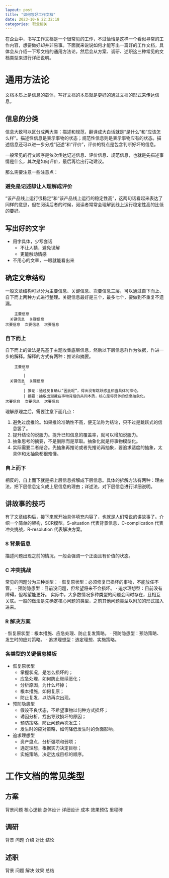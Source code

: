 ```yaml
---
layout: post
title: "如何写好工作文档"
date: 2023-10-6 22:32:18
categories: 职业相关
---
```


在企业中，书写工作文档是一个很常见的工作，不过恰恰是这样一个看似寻常的工作内容，想要做好却并非易事。下面就来说说如何才能写出一篇好的工作文档，具体会从介绍一下写文档的通用方法论，然后会从方案、调研、述职这三种常见的文档类型来进行详细说明。

# 通用方法论
文档本质上是信息的载体，写好文档的本质就是更好的通过文档的形式来传达信息。
## 信息的分类
信息大致可以区分成两大类：描述和规范，翻译成大白话就是“是什么”和“应该怎么样”。描述性信息是表示事物的状态；规范性信息则是表示事物应有的状态。描述信息还可以进一步分成“记述”和“评价”，评价的特点是包含判断好坏的信息。

一般常见的行文顺序是依次传达记述信息、评价信息、规范信息，也就是先描述事情是什么，其次是如何评价，最后再给出行动建议。

那么需要注意一些注意点：
### 避免是记述却让人理解成评价
“该产品线上运行很稳定”和“该产品线上运行的稳定性高”，这两句话看起来表达了同样的意思，但在阅读后者的时候，阅读者常常会理解到线上运行稳定性高的比低的要好。
### 

## 写出好的文字
- 用字具体，少写套话
  - 不让人猜，避免误解
  - 更能触动情感
- 不用心的文章，一眼就能看出来

## 确定文章结构
一般文章结构可以分为主要信息、关键信息、次要信息三层，可以通过自下而上、自下而上两种方式进行整理。关键信息最好是三个，最多七个，要做到不重复不遗漏。
```
    主要信息
  关键信息  关键信息
次要信息  次要信息  次要信息
```
### 自下而上
自下而上的做法是先基于主题收集底层信息，然后以下层信息群作为依据，作进一步的解释。解释的方式有两种：推论和摘要。
```
    主要信息
        ^
        | 
  关键信息  关键信息
        ^
        | 推论：通过反复确认“因此呢”，得出没有跳跃感且相当具体的推论。
        | 摘要：抽取出潜藏在事物背后的共同本质，核心是将具体的信息抽象化。
次要信息  次要信息  次要信息
```
理解原理之后，需要注意下面几点：
1. 避免过度推论。如果推论准确性不高，便无法称为结论，只不过是跳跃式的信息罢了。
2. 提升结论的说服力。提升已知信息的覆盖率，就可以增加说服力。
3. 抽象思考的摘要，不是删除而是萃取。抽象化就是将事物模型化。
4. 实际需要二者结合。先抽象再推论或者先推论再抽象，要追求适度的抽象，太具体和太抽象都很难懂。

### 自上而下
相反的，自上而下就是把上层信息拆解成下层信息。具体的拆解方法有两种：理由法，把下层信息定义成上层信息的理由；详述法，对下层信息进行详细说明。

## 讲故事的技巧
有了文章结构后，接下来就开始具体填充内容了，也就是人们常说的讲故事了。介绍一个简单的架构，SCR模型。S-situation 代表背景信息，C-complication 代表冲突挑战，R-resolution 代表解决方案。

### S 背景信息
描述问题出现之前的情况，一般会强调一个正面且有价值的状态。

### C 冲突挑战
常见的问题分为三种类型：
· 恢复原状型：必须修复已损坏的事物，不能放任不管。
· 预防隐患型：目前没问题，但希望将来不会损坏。
· 追求理想型：目前没有障碍，但希望能更好。
实际中，大多数情况多种类型的问题会同时存在，且相互关联。一般的做法是先确定核心问题的类型，之前其他问题类型以附加的形式加入进来。

### R 解决方案
· 恢复原状型：根本措施、应急处理、防止复发策略。
· 预防隐患型：预防策略、发生时的应对策略。
· 追求理想型：选定理想、实施策略。

### 各类型的关键信息模板
- 恢复原状型
  - 掌握状况，是怎么损坏的；
  - 应急处理，如何防止继续恶化；
  - 分析原因，为什么坏掉；
  - 根本措施，如何复原；
  - 防止复发，以防再次出现。
- 预防隐患型
  - 假设不良状态，不希望事物以何种方式损坏；
  - 诱因分析，找出导致损坏的原因；
  - 预防策略，防止问题再次发生；
  - 发生时的应对策略，如何降低发生时的负面影响。
- 追求理想型
  - 资产盘点，分析强项和弱项；
  - 选定理想，根据实力决定目标；
  - 实施策略，决定达成目标的顺序。

# 工作文档的常见类型
## 方案
背景问题
核心逻辑
总体设计
详细设计
成本
效果预估
里程碑

## 调研
背景
问题
介绍
对比
结论

## 述职
背景
问题
解决
效果
总结
